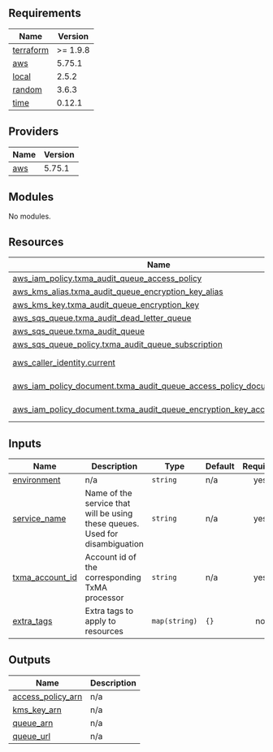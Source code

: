 <!-- BEGIN_TF_DOCS -->
## Requirements

| Name | Version |
|------|---------|
| <a name="requirement_terraform"></a> [terraform](#requirement\_terraform) | >= 1.9.8 |
| <a name="requirement_aws"></a> [aws](#requirement\_aws) | 5.75.1 |
| <a name="requirement_local"></a> [local](#requirement\_local) | 2.5.2 |
| <a name="requirement_random"></a> [random](#requirement\_random) | 3.6.3 |
| <a name="requirement_time"></a> [time](#requirement\_time) | 0.12.1 |

## Providers

| Name | Version |
|------|---------|
| <a name="provider_aws"></a> [aws](#provider\_aws) | 5.75.1 |

## Modules

No modules.

## Resources

| Name | Type |
|------|------|
| [aws_iam_policy.txma_audit_queue_access_policy](https://registry.terraform.io/providers/hashicorp/aws/5.75.1/docs/resources/iam_policy) | resource |
| [aws_kms_alias.txma_audit_queue_encryption_key_alias](https://registry.terraform.io/providers/hashicorp/aws/5.75.1/docs/resources/kms_alias) | resource |
| [aws_kms_key.txma_audit_queue_encryption_key](https://registry.terraform.io/providers/hashicorp/aws/5.75.1/docs/resources/kms_key) | resource |
| [aws_sqs_queue.txma_audit_dead_letter_queue](https://registry.terraform.io/providers/hashicorp/aws/5.75.1/docs/resources/sqs_queue) | resource |
| [aws_sqs_queue.txma_audit_queue](https://registry.terraform.io/providers/hashicorp/aws/5.75.1/docs/resources/sqs_queue) | resource |
| [aws_sqs_queue_policy.txma_audit_queue_subscription](https://registry.terraform.io/providers/hashicorp/aws/5.75.1/docs/resources/sqs_queue_policy) | resource |
| [aws_caller_identity.current](https://registry.terraform.io/providers/hashicorp/aws/5.75.1/docs/data-sources/caller_identity) | data source |
| [aws_iam_policy_document.txma_audit_queue_access_policy_document](https://registry.terraform.io/providers/hashicorp/aws/5.75.1/docs/data-sources/iam_policy_document) | data source |
| [aws_iam_policy_document.txma_audit_queue_encryption_key_access_policy](https://registry.terraform.io/providers/hashicorp/aws/5.75.1/docs/data-sources/iam_policy_document) | data source |

## Inputs

| Name | Description | Type | Default | Required |
|------|-------------|------|---------|:--------:|
| <a name="input_environment"></a> [environment](#input\_environment) | n/a | `string` | n/a | yes |
| <a name="input_service_name"></a> [service\_name](#input\_service\_name) | Name of the service that will be using these queues. Used for disambiguation | `string` | n/a | yes |
| <a name="input_txma_account_id"></a> [txma\_account\_id](#input\_txma\_account\_id) | Account id of the corresponding TxMA processor | `string` | n/a | yes |
| <a name="input_extra_tags"></a> [extra\_tags](#input\_extra\_tags) | Extra tags to apply to resources | `map(string)` | `{}` | no |

## Outputs

| Name | Description |
|------|-------------|
| <a name="output_access_policy_arn"></a> [access\_policy\_arn](#output\_access\_policy\_arn) | n/a |
| <a name="output_kms_key_arn"></a> [kms\_key\_arn](#output\_kms\_key\_arn) | n/a |
| <a name="output_queue_arn"></a> [queue\_arn](#output\_queue\_arn) | n/a |
| <a name="output_queue_url"></a> [queue\_url](#output\_queue\_url) | n/a |
<!-- END_TF_DOCS -->
